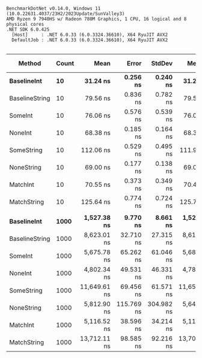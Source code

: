 ```

BenchmarkDotNet v0.14.0, Windows 11 (10.0.22631.4037/23H2/2023Update/SunValley3)
AMD Ryzen 9 7940HS w/ Radeon 780M Graphics, 1 CPU, 16 logical and 8 physical cores
.NET SDK 6.0.425
  [Host]     : .NET 6.0.33 (6.0.3324.36610), X64 RyuJIT AVX2
  DefaultJob : .NET 6.0.33 (6.0.3324.36610), X64 RyuJIT AVX2


```
| Method         | Count | Mean         | Error      | StdDev     | Median       | Ratio | RatioSD | Gen0   | Gen1   | Allocated | Alloc Ratio |
|--------------- |------ |-------------:|-----------:|-----------:|-------------:|------:|--------:|-------:|-------:|----------:|------------:|
| **BaselineInt**    | **10**    |     **31.24 ns** |   **0.256 ns** |   **0.240 ns** |     **31.20 ns** |  **1.00** |    **0.01** | **0.0134** |      **-** |     **112 B** |        **1.00** |
| BaselineString | 10    |     79.56 ns |   0.836 ns |   0.782 ns |     79.54 ns |  2.55 |    0.03 | 0.0372 |      - |     312 B |        2.79 |
| SomeInt        | 10    |     76.06 ns |   0.576 ns |   0.539 ns |     76.04 ns |  2.43 |    0.02 | 0.0468 |      - |     392 B |        3.50 |
| NoneInt        | 10    |     68.38 ns |   0.185 ns |   0.164 ns |     68.35 ns |  2.19 |    0.02 | 0.0468 |      - |     392 B |        3.50 |
| SomeString     | 10    |    112.06 ns |   0.529 ns |   0.495 ns |    111.99 ns |  3.59 |    0.03 | 0.0755 | 0.0001 |     632 B |        5.64 |
| NoneString     | 10    |     69.00 ns |   0.177 ns |   0.138 ns |     69.02 ns |  2.21 |    0.02 | 0.0564 |      - |     472 B |        4.21 |
| MatchInt       | 10    |     70.55 ns |   0.373 ns |   0.349 ns |     70.46 ns |  2.26 |    0.02 | 0.0421 |      - |     352 B |        3.14 |
| MatchString    | 10    |    125.64 ns |   0.774 ns |   0.724 ns |    125.75 ns |  4.02 |    0.04 | 0.0753 |      - |     632 B |        5.64 |
|                |       |              |            |            |              |       |         |        |        |           |             |
| **BaselineInt**    | **1000**  |  **1,527.38 ns** |   **9.770 ns** |   **8.661 ns** |  **1,527.52 ns** |  **1.00** |    **0.01** | **0.4864** |      **-** |    **4072 B** |        **1.00** |
| BaselineString | 1000  |  8,623.01 ns |  32.710 ns |  27.315 ns |  8,617.27 ns |  5.65 |    0.04 | 4.7607 | 0.6256 |   39912 B |        9.80 |
| SomeInt        | 1000  |  5,675.78 ns |  65.262 ns |  61.046 ns |  5,683.34 ns |  3.72 |    0.04 | 3.8300 | 0.3815 |   32072 B |        7.88 |
| NoneInt        | 1000  |  4,802.34 ns |  49.531 ns |  46.331 ns |  4,782.27 ns |  3.14 |    0.03 | 3.8300 | 0.3815 |   32072 B |        7.88 |
| SomeString     | 1000  | 11,649.61 ns |  69.456 ns |  61.571 ns | 11,654.13 ns |  7.63 |    0.06 | 8.5907 | 1.4191 |   71912 B |       17.66 |
| NoneString     | 1000  |  5,812.90 ns | 115.769 ns | 304.982 ns |  5,642.84 ns |  3.81 |    0.20 | 4.7836 | 0.5951 |   40072 B |        9.84 |
| MatchInt       | 1000  |  5,116.52 ns |  38.596 ns |  34.214 ns |  5,110.08 ns |  3.35 |    0.03 | 3.3493 | 0.0458 |   28072 B |        6.89 |
| MatchString    | 1000  | 13,712.11 ns |  98.585 ns |  92.216 ns | 13,705.73 ns |  8.98 |    0.08 | 8.5907 | 0.9460 |   71912 B |       17.66 |
